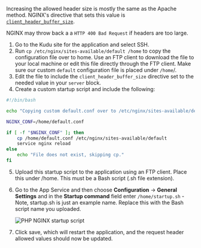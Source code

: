Increasing the allowed header size is mostly the same as the Apache method. NGINX's directive that sets this value is [`client_header_buffer_size`](https://nginx.org/en/docs/http/ngx_http_core_module.html#client_header_buffer_size).

NGINX may throw back a a `HTTP 400 Bad Request` if headers are too large.

1. Go to the Kudu site for the application and select SSH.
2. Run `cp /etc/nginx/sites-available/default /home` to copy the configuration file over to home. Use an FTP client to download the file to your local machine or edit this file directly through the FTP client. Make sure our custom `default` configuration file is placed under `/home`/.
3. Edit the file to include the `client_header_buffer_size` directive set to the needed value in your `server` block.
4. Create a custom startup script and include the following:

```bash
#!/bin/bash

echo "Copying custom default.conf over to /etc/nginx/sites-available/default"

NGINX_CONF=/home/default.conf

if [ -f "$NGINX_CONF" ]; then
    cp /home/default.conf /etc/nginx/sites-available/default
    service nginx reload
else
    echo "File does not exist, skipping cp."
fi
```

5. Upload this startup script to the application using an FTP client. Place this under /home. This must be a Bash script (.sh file extension).
6. Go to the App Service and then choose **Configuration** -> **General Settings** and in the **Startup command** field enter `/home/startup.sh` - Note, startup.sh is just an example name. Replace this with the Bash script name you uploaded.

   ![PHP NGINX startup script](/media/2022/06/azure-ossd-php-request-headers-2.png)

7. Click save, which will restart the application, and the request header allowed values should now be updated.
